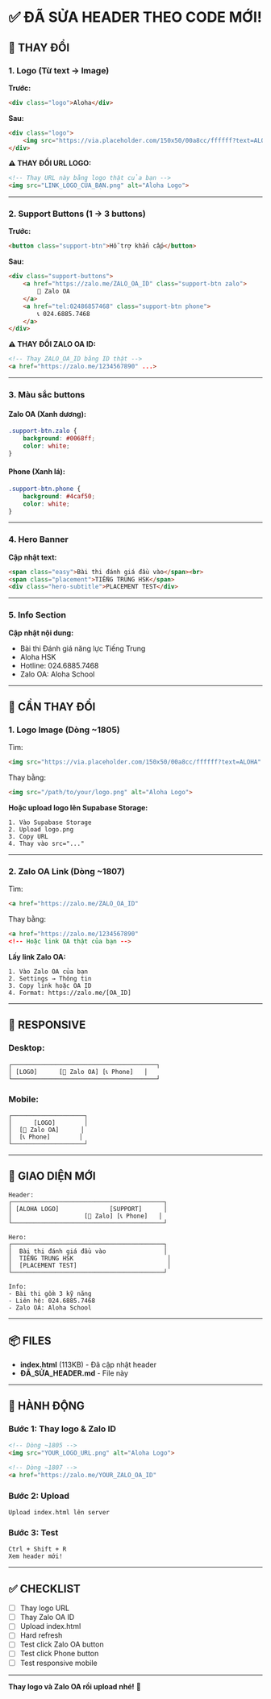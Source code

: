 # ✅ ĐÃ SỬA HEADER THEO CODE MỚI!

## 🎨 THAY ĐỔI

### 1. Logo (Từ text → Image)

**Trước:**
```html
<div class="logo">Aloha</div>
```

**Sau:**
```html
<div class="logo">
    <img src="https://via.placeholder.com/150x50/00a8cc/ffffff?text=ALOHA" alt="Aloha Logo">
</div>
```

**⚠️ THAY ĐỔI URL LOGO:**
```html
<!-- Thay URL này bằng logo thật của bạn -->
<img src="LINK_LOGO_CỦA_BẠN.png" alt="Aloha Logo">
```

---

### 2. Support Buttons (1 → 3 buttons)

**Trước:**
```html
<button class="support-btn">Hỗ trợ khẩn cấp</button>
```

**Sau:**
```html
<div class="support-buttons">
    <a href="https://zalo.me/ZALO_OA_ID" class="support-btn zalo">
        📱 Zalo OA
    </a>
    <a href="tel:02486857468" class="support-btn phone">
        📞 024.6885.7468
    </a>
</div>
```

**⚠️ THAY ĐỔI ZALO OA ID:**
```html
<!-- Thay ZALO_OA_ID bằng ID thật -->
<a href="https://zalo.me/1234567890" ...>
```

---

### 3. Màu sắc buttons

#### Zalo OA (Xanh dương):
```css
.support-btn.zalo {
    background: #0068ff;
    color: white;
}
```

#### Phone (Xanh lá):
```css
.support-btn.phone {
    background: #4caf50;
    color: white;
}
```

---

### 4. Hero Banner

**Cập nhật text:**
```html
<span class="easy">Bài thi đánh giá đầu vào</span><br>
<span class="placement">TIẾNG TRUNG HSK</span>
<div class="hero-subtitle">PLACEMENT TEST</div>
```

---

### 5. Info Section

**Cập nhật nội dung:**
- Bài thi Đánh giá năng lực Tiếng Trung
- Aloha HSK
- Hotline: 024.6885.7468
- Zalo OA: Aloha School

---

## 🔗 CẦN THAY ĐỔI

### 1. Logo Image (Dòng ~1805)

Tìm:
```html
<img src="https://via.placeholder.com/150x50/00a8cc/ffffff?text=ALOHA"
```

Thay bằng:
```html
<img src="/path/to/your/logo.png" alt="Aloha Logo">
```

**Hoặc upload logo lên Supabase Storage:**
```
1. Vào Supabase Storage
2. Upload logo.png
3. Copy URL
4. Thay vào src="..."
```

---

### 2. Zalo OA Link (Dòng ~1807)

Tìm:
```html
<a href="https://zalo.me/ZALO_OA_ID"
```

Thay bằng:
```html
<a href="https://zalo.me/1234567890" 
<!-- Hoặc link OA thật của bạn -->
```

**Lấy link Zalo OA:**
```
1. Vào Zalo OA của bạn
2. Settings → Thông tin
3. Copy link hoặc OA ID
4. Format: https://zalo.me/[OA_ID]
```

---

## 📱 RESPONSIVE

### Desktop:
```
┌────────────────────────────────────────┐
│ [LOGO]      [📱 Zalo OA] [📞 Phone]   │
└────────────────────────────────────────┘
```

### Mobile:
```
┌────────────────────┐
│      [LOGO]        │
│  [📱 Zalo OA]      │
│  [📞 Phone]        │
└────────────────────┘
```

---

## 🎯 GIAO DIỆN MỚI

```
Header:
┌──────────────────────────────────────────┐
│ [ALOHA LOGO]              [SUPPORT]      │
│                    [📱 Zalo] [📞 Phone]   │
└──────────────────────────────────────────┘

Hero:
┌──────────────────────────────────────────┐
│  Bài thi đánh giá đầu vào                │
│  TIẾNG TRUNG HSK                          │
│  [PLACEMENT TEST]                         │
└──────────────────────────────────────────┘

Info:
- Bài thi gồm 3 kỹ năng
- Liên hệ: 024.6885.7468
- Zalo OA: Aloha School
```

---

## 📦 FILES

- **index.html** (113KB) - Đã cập nhật header
- **ĐÃ_SỬA_HEADER.md** - File này

---

## 🚀 HÀNH ĐỘNG

### Bước 1: Thay logo & Zalo ID
```html
<!-- Dòng ~1805 -->
<img src="YOUR_LOGO_URL.png" alt="Aloha Logo">

<!-- Dòng ~1807 -->
<a href="https://zalo.me/YOUR_ZALO_OA_ID"
```

### Bước 2: Upload
```
Upload index.html lên server
```

### Bước 3: Test
```
Ctrl + Shift + R
Xem header mới!
```

---

## ✅ CHECKLIST

- [ ] Thay logo URL
- [ ] Thay Zalo OA ID
- [ ] Upload index.html
- [ ] Hard refresh
- [ ] Test click Zalo OA button
- [ ] Test click Phone button
- [ ] Test responsive mobile

---

**Thay logo và Zalo OA rồi upload nhé!** 🚀
